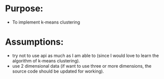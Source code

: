 # Purpose: 
- To implement k-means clustering
  
# Assumptions: 
  - try not to use api as much as I am able to (since I would love to learn the algorithm of k-means clustering). 
  - use 2 dimensional data (if want to use three or more dimensions, the source code should be updated for working).
